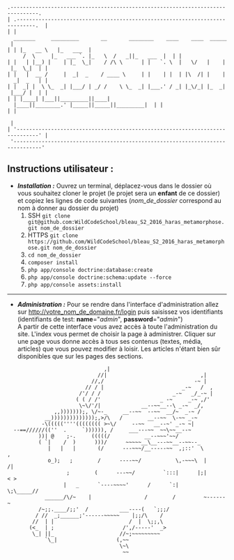 ﻿```
.-------------------------------------------------------------------------------.  
| .----------------------------------------------------------------------------.  |  
| |  _______     _________       __       ________    ____    ____  _________   | |  
| | |_   __ \   |_   ___  |     /  \     |_   ___ `. |_   \  /   _||_   ___  |  | |  
| |   | |__) |    | |_  \_|    / /\ \      | |   `. \  |   \/   |    | |_  \_|  | |  
| |   |  __ /     |  _|  _    / ____ \     | |    | |  | |\  /| |    |  _|  _   | |  
| |  _| |  \ \_  _| |___/ | _/ /    \ \_  _| |___.' / _| |_\/_| |_  _| |___/ |  | |  
| | |____| |___||_________||____|  |____||________.' |_____||_____||_________|  | |  
| |                                                                             | |  
| '-----------------------------------------------------------------------------' |  
 '-------------------------------------------------------------------------------'
```

  
## **Instructions utilisateur :**

 - _**Installation :**_
 Ouvrez un terminal, déplacez-vous dans le dossier où vous souhaitez cloner le projet (le projet sera un **enfant** de ce dossier) et copiez les lignes de code suivantes (_nom_de_dossier_ correspond au nom à donner au dossier du projet)
	1. SSH `git clone git@github.com:WildCodeSchool/bleau_S2_2016_haras_metamorphose.git nom_de_dossier`
	2. HTTPS `git clone https://github.com/WildCodeSchool/bleau_S2_2016_haras_metamorphose.git nom_de_dossier`
	3. `cd nom_de_dossier`
	4. `composer install`
	5. `php app/console doctrine:database:create`
	6. `php app/console doctrine:schema:update --force`
	7. `php app/console assets:install`  
	
	
___
 - _**Administration :**_
	Pour se rendre dans l'interface d'administration allez sur http://votre_nom_de_domaine.fr/login puis saisissez vos identifiants (identifiants de test: **name**="_admin_", **password**="_admin_")  
      	A partir de cette interface vous avez accès à toute l'administration du site. L'index vous permet de choisir la page à administrer. Cliquer sur une page vous donne accès à tous ses contenus (textes, média, articles) que vous pouvez modifier à loisir. Les articles n'étant bien sûr disponibles que sur les pages des sections.  

```
                               ,|     
                             //|                              ,|
                           //,/                             -~ |
                         // / |                         _-~   /  ,
                       /'/ / /                       _-~   _/_-~ |
                      ( ( / /'                   _ -~     _-~ ,/'
                       \~\/'/|             __--~~__--\ _-~  _/,
               ,,)))))));, \/~-_     __--~~  --~~  __/~  _-~ /
            __))))))))))))));,>/\   /        __--~~  \-~~ _-~
           -\(((((''''(((((((( >~\/     --~~   __--~' _-~ ~|
  --==//////((''  .     `)))))), /     ___---~~  ~~\~~__--~ 
          ))| @    ;-.     (((((/           __--~~~'~~/
          ( `|    /  )      )))/      ~~~~~__\__---~~__--~~--_
             |   |   |       (/      ---~~~/__-----~~  ,;::'  \         ,
             o_);   ;        /      ----~~/           \,-~~~\  |       /|
                   ;        (      ---~~/         `:::|      |;|      < >
                  |   _      `----~~~~'      /      `:|       \;\_____// 
            ______/\/~    |                 /        /         ~------~
          /~;;.____/;;'  /          ___----(   `;;;/               
         / //  _;______;'------~~~~~    |;;/\    /          
        //  | |                        /  |  \;;,\              
       (<_  | ;                      /',/-----'  _>
        \_| ||_                     //~;~~~~~~~~~ 
            `\_|                   (,~~ 
                                    \~\ 
                                     ~~ 
```
